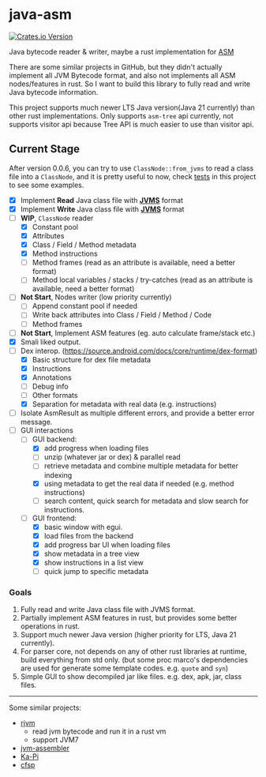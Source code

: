 # java-asm

[![Crates.io Version](https://img.shields.io/crates/v/java_asm)](https://crates.io/crates/java_asm)

Java bytecode reader & writer, maybe a rust implementation for [ASM](https://gitlab.ow2.org/asm/asm)

There are some similar projects in GitHub, but they didn't actually implement all JVM Bytecode format, and also not
implements all ASM nodes/features in rust. 
So I want to build this library to fully read and write Java bytecode information.

This project supports much newer LTS Java version(Java 21 currently) than other rust implementations. Only supports 
`asm-tree` api currently, not supports visitor api because Tree API is much easier to use than visitor api.

## Current Stage

After version 0.0.6, you can try to use `ClassNode::from_jvms` to read a class file into a `ClassNode`, 
and it is pretty useful to now, check [tests](asm/tests/node/read_test.rs) in this project to 
see some examples.

- [x] Implement **Read** Java class file with **[JVMS](https://docs.oracle.com/javase/specs/jvms/se21/html/jvms-4.html)** format
- [x] Implement **Write** Java class file with **[JVMS](https://docs.oracle.com/javase/specs/jvms/se21/html/jvms-4.html)** format
- [ ] **WIP**, `ClassNode` reader
  - [x] Constant pool
  - [x] Attributes
  - [x] Class / Field / Method metadata
  - [x] Method instructions
  - [ ] Method frames (read as an attribute is available, need a better format)
  - [ ] Method local variables / stacks / try-catches (read as an attribute is available, need a better format)
- [ ] **Not Start**, Nodes writer (low priority currently)
  - [ ] Append constant pool if needed
  - [ ] Write back attributes into Class / Field / Method / Code
  - [ ] Method frames
- [ ] **Not Start**, Implement ASM features (eg. auto calculate frame/stack etc.)
- [x] Smali liked output.
- [ ] Dex interop. (https://source.android.com/docs/core/runtime/dex-format)
  - [x] Basic structure for dex file metadata
  - [x] Instructions
  - [x] Annotations
  - [ ] Debug info
  - [ ] Other formats
  - [x] Separation for metadata with real data (e.g. instructions)
- [ ] Isolate AsmResult as multiple different errors, and provide a better error message.
- [ ] GUI interactions
  - [ ] GUI backend:
    - [x] add progress when loading files
    - [ ] unzip (whatever jar or dex) & parallel read
    - [ ] retrieve metadata and combine multiple metadata for better indexing
    - [x] using metadata to get the real data if needed (e.g. method instructions)
    - [ ] search content, quick search for metadata and slow search for instructions.
  - [ ] GUI frontend:
    - [x] basic window with egui.
    - [x] load files from the backend
    - [x] add progress bar UI when loading files
    - [x] show metadata in a tree view
    - [x] show instructions in a list view
    - [ ] quick jump to specific metadata

### Goals

1. Fully read and write Java class file with JVMS format.
2. Partially implement ASM features in rust, but provides some better operations in rust.
3. Support much newer Java version (higher priority for LTS, Java 21 currently).
4. For parser core, not depends on any of other rust libraries at runtime, build everything from std only. (but some proc marco's
   dependencies are used for generate some template codes. e.g. `quote` and `syn`)
5. Simple GUI to show decompiled jar like files. e.g. dex, apk, jar, class files.

---

Some similar projects:

- [rjvm](https://github.com/andreabergia/rjvm)
  - read jvm bytecode and run it in a rust vm
  - support JVM7
- [jvm-assembler](https://github.com/kenpratt/jvm-assembler)
- [Ka-Pi](https://github.com/ChAoSUnItY/Ka-Pi)
- [cfsp](https://github.com/ChAoSUnItY/cfsp)

